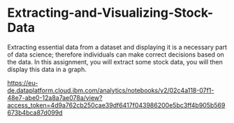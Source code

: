 # Extracting-and-Visualizing-Stock-Data
Extracting essential data from a dataset and displaying it is a necessary part of data science; therefore individuals can make correct decisions based on the data. In this assignment, you will extract some stock data, you will then display this data in a graph.

https://eu-de.dataplatform.cloud.ibm.com/analytics/notebooks/v2/02c4a118-07f1-48e7-abe0-12a8a7ae078a/view?access_token=4d9a762cb250cae39df6417f043986200e5bc3ff4b905b569673b4bca87d099d


